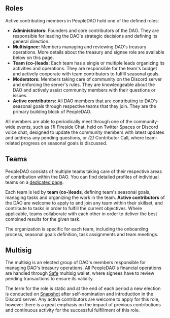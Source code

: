 <!-- @TODO: Format and rewrite everything -->

<script>
	import {LINK_TOOL_GNOSISSAFE, LINK_TOOL_SNAPSHOT} from "$lib/link/constants/toolLinks.constants.ts"
</script>

## Roles

Active contributing members in PeopleDAO hold one of the defined roles:

- **Administrators:** Founders and core contributors of the DAO. They are responsible for leading the DAO's strategic decisions and defining its general direction.
- **Multisignee:** Members managing and reviewing DAO's treasury operations. More details about the treasury and signee role are available below on this page.
- **Team (co-)leads:** Each team has a single or multiple leads organizing its activities and operations. They are responsible for the team's budget and actively cooperate with team contributors to fulfill seasonal goals.
- **Moderators:** Members taking care of community on the Discord server and enforcing the server's rules. They are knowledgeable about the DAO and actively assist community members with their questions or issues.
- **Active contributors:** All DAO members that are contributing to DAO's seasonal goals through respective teams that they join. They are the primary building block of PeopleDAO.

All members are able to periodically meet through one of the community-wide events, such as _(1)_ Fireside Chat, held on Twitter Spaces or Discord voice chat, designed to update the community members with latest updates and address any pending questions, or _(2)_ Contributor Call, where team-related progress on seasonal goals is discussed.

## Teams

PeopleDAO consists of multiple teams taking care of their respective areas of contribution within the DAO. You can find detailed profiles of individual teams on a [dedicated page](/teams).

Each team is led by **team (co-)leads**, defining team's seasonal goals, managing tasks and organizing the work in the team. **Active contributors** of the DAO are welcome to apply to and join any team within their skillset, and contribute to tasks in order to fulfill the current objectives. Where applicable, teams collaborate with each other in order to deliver the best combined results for the given task.

The organization is specific for each team, including the onboarding process, seasonal goals definition, task assignments and team meetings.

## Multisig

The multisig is an elected group of DAO's members responsible for managing DAO's treasury operations. All PeopleDAO's financial operations are handled through <a href={LINK_TOOL_GNOSISSAFE} target="_blank">Safe</a> multisig wallet, where signees have to review pending transactions to ensure its validity.

The term for the role is static and at the end of each period a new election is conducted on <a href={LINK_TOOL_SNAPSHOT} target="_blank">Snapshot</a> after self-nomination and introduction in the Discord server. Any active contributors are welcome to apply for this role, however there is a great emphasis on the impact of previous contributions and continuous activity for the successful fulfillment of this role.
